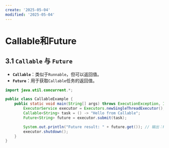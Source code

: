 ```yaml
---
create: '2025-05-04'
modified: '2025-05-04'
---
```


# Callable和Future

## 3.1 **`Callable` 与 `Future`**

- **`Callable`**：类似于`Runnable`，但可以返回值。
- **`Future`**：用于获取`Callable`任务的返回值。

```java
import java.util.concurrent.*;

public class CallableExample {
    public static void main(String[] args) throws ExecutionException, InterruptedException {
        ExecutorService executor = Executors.newSingleThreadExecutor();
        Callable<String> task = () -> "Hello from Callable";
        Future<String> future = executor.submit(task);

        System.out.println("Future result: " + future.get()); // 输出：Hello from Callable
        executor.shutdown();
    }
}
```